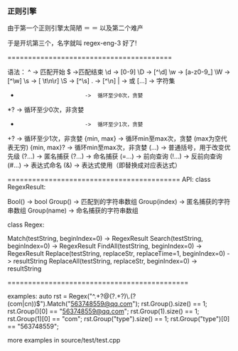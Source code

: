 ### 正则引擎

由于第一个正则引擎太简陋 ＝ ＝
以及第二个难产


于是开坑第三个，名字就叫 regex-eng-3 好了!

========================================

语法：
^                          ->  匹配开始
$                          ->匹配结束
\\d                        ->  [0-9]
\\D                        ->  [^\\d]
\\w                        ->  [a-z0-9_]
\\W                        ->  [^\\w]
\\s                        ->  [ \t\n\r]
\\S                        ->  [^\\s]
.                          ->  [^\n]
|                          ->    或
[...]                      ->  字符集
*                          ->  循环至少0次，贪婪
*?                         ->  循环至少0次，非贪婪
+                          ->  循环至少1次，贪婪 
+?                         ->  循环至少1次，非贪婪
{min, max}                 ->  循环min至max次，贪婪 (max为空代表无穷)
{min, max}?                ->  循环min至max次，非贪婪
(...)                      ->  普通括号，用于改变优先级
(?...)                     ->  匿名捕获
(?<name>...)               ->  命名捕获
(=...)                     ->  前向查询
(!...)                     ->  反前向查询
(#<name>...)               ->  表达式命名 
(&<name>)                  ->  表达式使用（即替换成对应表达式）

==========================================
API:
class RegexResult:

Bool() -> bool
Group() -> 匹配到的字符串数组
Group(index) -> 匿名捕获的字符串数组
Group(name)  -> 命名捕获的字符串数组


class Regex:

Match(testString, beginIndex=0) -> RegexResult
Search(testString, beginIndex=0) -> RegexResult
FindAll(testString, beginIndex=0) -> RegexResult
Replace(testString, replaceStr, replaceTime=1, beginIndex=0) -> resultString
ReplaceAll(testString, replaceStr, beginIndex=0) -> resultString

============================================

examples:
auto rst = Regex("^.+?@(?<type>.+?)\\.(?(com|cn))$").Match("563748559@qq.com");
rst.Group().size() == 1;
rst.Group()[0] == "563748559@qq.com";
rst.Group(1).size() == 1;
rst.Group(1)[0] == "com";
rst.Group("type").size() == 1;
rst.Group("type")[0] == "563748559";

more examples in source/test/test.cpp

